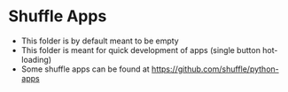 # Shuffle Apps 
* This folder is by default meant to be empty
* This folder is meant for quick development of apps (single button hot-loading) 
* Some shuffle apps can be found at https://github.com/shuffle/python-apps

